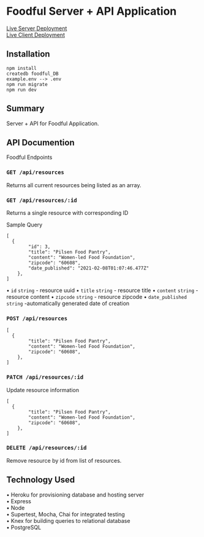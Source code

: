 # Foodful Server + API Application

[Live Server Deployment](https://enigmatic-meadow-50986.herokuapp.com)  
[Live Client Deployment](https://foodful.agiannotti.vercel.app/)

## Installation

```
npm install
createdb foodful_DB
example.env --> .env
npm run migrate
npm run dev

```

## Summary

Server + API for Foodful Application.

## API Documention

Foodful Endpoints

### `GET /api/resources`

Returns all current resources being listed as an array.

### `GET /api/resources/:id`

Returns a single resource with corresponding ID

Sample Query

```
[
  {
        "id": 3,
        "title": "Pilsen Food Pantry",
        "content": "Women-led Food Foundation",
        "zipcode": "60608",
        "date_published": "2021-02-08T01:07:46.477Z"
    },
]

```

• `id` `string` - resource uuid
• `title` `string` - resource title
• `content` `string` - resource content
• `zipcode` `string` - resource zipcode
• `date_published` `string` -automatically generated date of creation

### `POST /api/resources`

```
[
  {
        "title": "Pilsen Food Pantry",
        "content": "Women-led Food Foundation",
        "zipcode": "60608",
    },
]
```

### `PATCH /api/resources/:id`

Update resource information

```
[
  {
        "title": "Pilsen Food Pantry",
        "content": "Women-led Food Foundation",
        "zipcode": "60608",
    },
]
```

### `DELETE /api/resources/:id`

Remove resource by id from list of resources.

## Technology Used

• Heroku for provisioning database and hosting server  
• Express  
• Node  
• Supertest, Mocha, Chai for integrated testing  
• Knex for building queries to relational database  
• PostgreSQL  
